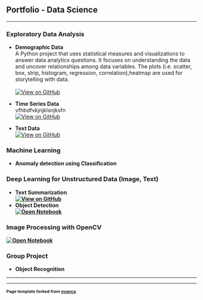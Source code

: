 ## Portfolio - Data Science

---


### Exploratory Data Analysis

- <b>Demographic Data</b><br>
A Python project that uses statistical measures and visualizations to answer data analytics questions. It focuses on understanding the data and uncover relationships among data variables. The plots (i.e. scatter, box, strip, histogram, regression, correlation),heatmap are used for storytelling with data.<br><br>
<a href = "https://github.com/pallabee/Demographic-Data-Analysis"><img src="https://img.shields.io/badge/GitHub-View_on_GitHub-blue?logo=GitHub" alt="View on GitHub" /></a>

- <b>Time Series Data</b><br>
vfhbdfvkjnjklsnjksfn<br>
<a href = "https://github.com/pallabee/Time-Series-for-Stock-Price-Prediction/tree/main/eda"><img src="https://img.shields.io/badge/GitHub-View_on_GitHub-blue?logo=GitHub" alt="View on GitHub" /></a>
- <b>Text Data</b><br>
<a href = "https://github.com/pallabee/EDA-for-Text-using-R"><img src="https://img.shields.io/badge/GitHub-View_on_GitHub-blue?logo=GitHub" alt="View on GitHub" /></a>


### Machine Learning
- <b>Anomaly detection using Classification</b>


### Deep Learning for Unstructured Data (Image, Text)

- <b>Text Summarization<b><br>
<a href = "https://github.com/pallabee/Summarize-COVID-19-News"><img src="https://img.shields.io/badge/GitHub-View_on_GitHub-blue?logo=GitHub" alt="View on GitHub" /></a>
- <b>Object Detection</b><br>
<a href = "https://github.com/pallabee/human-pose-estimation/blob/main/person_detector.ipynb"><img src="https://img.shields.io/badge/Jupyter-Open_Notebook-blue?logo=Jupyter" alt="Open Notebook" /></a>

### Image Processing with OpenCV <br>
<a href = "https://github.com/pallabee/human-pose-estimation/blob/main/Task1_2.ipynb"><img src="https://img.shields.io/badge/Jupyter-Open_Notebook-blue?logo=Jupyter" alt="Open Notebook" /></a>




### Group Project

- Object Recognition

---




---
<p style="font-size:11px">Page template forked from <a href="https://github.com/evanca/quick-portfolio">evanca</a></p>
<!-- Remove above link if you don't want to attibute -->
